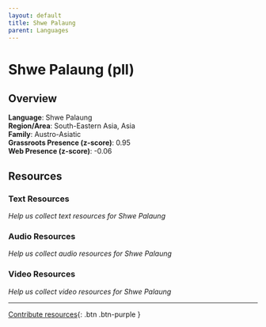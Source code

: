 ```yaml
---
layout: default
title: Shwe Palaung
parent: Languages
---
```


# Shwe Palaung (pll)

## Overview

**Language**: Shwe Palaung  
**Region/Area**: South-Eastern Asia, Asia  
**Family**: Austro-Asiatic  
**Grassroots Presence (z-score)**: 0.95  
**Web Presence (z-score)**: -0.06  

## Resources

### Text Resources
*Help us collect text resources for Shwe Palaung*

### Audio Resources
*Help us collect audio resources for Shwe Palaung*

### Video Resources
*Help us collect video resources for Shwe Palaung*

---

[Contribute resources](https://forms.office.com/e/1SfLJx3u1r){: .btn .btn-purple }
